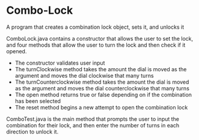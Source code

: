 # Combo-Lock
A program that creates a combination lock object, sets it, and unlocks it

ComboLock.java contains a constructor that allows the user to set the lock, and four methods that allow the user to turn the lock and then check if it opened. 
- The constructor validates user input
- The turnClockwise method takes the amount the dial is moved as the argument and moves the dial clockwise that many turns
- The turnCounterclockwise method takes the amount the dial is moved as the argument and moves the dial counterclockwise that many turns
- The open method returns true or false depending on if the combination has been selected 
- The reset method begins a new attempt to open the combination lock 

ComboTest.java is the main method that prompts the user to input the combination for their lock, and then enter the number of turns in each direction to unlock it. 

